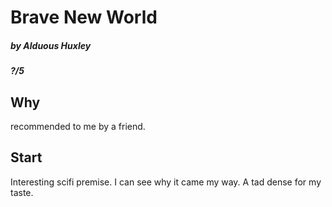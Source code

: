 # Brave New World

##### by Alduous Huxley

##### ?/5

## Why

recommended to me by a friend. 

## Start

Interesting scifi premise. I can see why it came my way. A tad dense for my taste. 